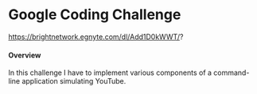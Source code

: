 # Google Coding Challenge #
https://brightnetwork.egnyte.com/dl/Add1D0kWWT/?

#### Overview ####
In this challenge I have to implement various components of a command-line application simulating YouTube.
